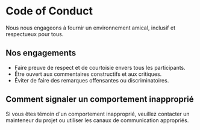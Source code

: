 # Code of Conduct

Nous nous engageons à fournir un environnement amical, inclusif et respectueux pour tous.

## Nos engagements
- Faire preuve de respect et de courtoisie envers tous les participants.
- Être ouvert aux commentaires constructifs et aux critiques.
- Éviter de faire des remarques offensantes ou discriminatoires.

## Comment signaler un comportement inapproprié
Si vous êtes témoin d'un comportement inapproprié, veuillez contacter un mainteneur du projet ou utiliser les canaux de communication appropriés.